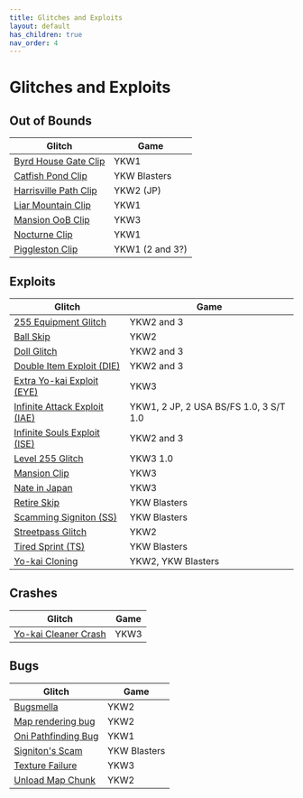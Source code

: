 ```yaml
---
title: Glitches and Exploits
layout: default
has_children: true
nav_order: 4
---
```


# Glitches and Exploits

## Out of Bounds

|Glitch|Game|
|------|----|
|[Byrd House Gate Clip](https://ykw-modding.github.io/yo-docs/glitches-and-exploits/byrd-house-gate-clip.html)|YKW1|
|[Catfish Pond Clip](https://ykw-modding.github.io/yo-docs/glitches-and-exploits/catfish-pond-clip.html)|YKW Blasters|
|[Harrisville Path Clip](https://ykw-modding.github.io/yo-docs/glitches-and-exploits/harrisville-path-clip.html)|YKW2 (JP)|
|[Liar Mountain Clip](https://ykw-modding.github.io/yo-docs/glitches-and-exploits/liar-mountain-clip.html)|YKW1|
|[Mansion OoB Clip](https://ykw-modding.github.io/yo-docs/glitches-and-exploits/mansion-oob-clip.html)|YKW3|
|[Nocturne Clip](https://ykw-modding.github.io/yo-docs/glitches-and-exploits/nocturne-clip.html)|YKW1|
|[Piggleston Clip](https://ykw-modding.github.io/yo-docs/glitches-and-exploits/piggleston-clip.html)|YKW1 (2 and 3?)|

## Exploits

|Glitch|Game|
|------|----|
|[255 Equipment Glitch](https://ykw-modding.github.io/yo-docs/glitches-and-exploits/255-equipment-glitch.html)|YKW2 and 3|
|[Ball Skip](https://ykw-modding.github.io/yo-docs/glitches-and-exploits/ball-skip.html)|YKW2|
|[Doll Glitch](https://ykw-modding.github.io/yo-docs/glitches-and-exploits/doll-glitch.html)|YKW2 and 3|
|[Double Item Exploit (DIE)](https://ykw-modding.github.io/yo-docs/glitches-and-exploits/die.html)|YKW2 and 3|
|[Extra Yo-kai Exploit (EYE)](https://ykw-modding.github.io/yo-docs/glitches-and-exploits/eye.html)|YKW3|
|[Infinite Attack Exploit (IAE)](https://ykw-modding.github.io/yo-docs/glitches-and-exploits/iae.html)|YKW1, 2 JP, 2 USA BS/FS 1.0, 3 S/T 1.0|
|[Infinite Souls Exploit (ISE)](https://ykw-modding.github.io/yo-docs/glitches-and-exploits/ise.html)|YKW2 and 3|
|[Level 255 Glitch](https://ykw-modding.github.io/yo-docs/glitches-and-exploits/level-255-glitch.html)|YKW3 1.0|
|[Mansion Clip](https://ykw-modding.github.io/yo-docs/glitches-and-exploits/mansion-clip.html)|YKW3|
|[Nate in Japan](https://ykw-modding.github.io/yo-docs/glitches-and-exploits/nate-in-japan.html)|YKW3|
|[Retire Skip](https://ykw-modding.github.io/yo-docs/glitches-and-exploits/retire-skip.html)|YKW Blasters|
|[Scamming Signiton (SS)](https://ykw-modding.github.io/yo-docs/glitches-and-exploits/scamming-signiton.html)|YKW Blasters|
|[Streetpass Glitch](https://ykw-modding.github.io/yo-docs/glitches-and-exploits/streetpass-glitch.html)|YKW2|
|[Tired Sprint (TS)](https://ykw-modding.github.io/yo-docs/glitches-and-exploits/tired-sprint.html)|YKW Blasters|
|[Yo-kai Cloning](https://ykw-modding.github.io/yo-docs/glitches-and-exploits/yo-kai-cloning.html)|YKW2, YKW Blasters|

## Crashes

|Glitch|Game|
|------|----|
|[Yo-kai Cleaner Crash](https://ykw-modding.github.io/yo-docs/glitches-and-exploits/yo-kai-cleaner-crash.html)|YKW3|

## Bugs

|Glitch|Game|
|------|----|
|[Bugsmella](https://ykw-modding.github.io/yo-docs/glitches-and-exploits/bugsmella.html)|YKW2|
|[Map rendering bug](https://ykw-modding.github.io/yo-docs/glitches-and-exploits/map-rendering-bug.html)|YKW2|
|[Oni Pathfinding Bug](https://ykw-modding.github.io/yo-docs/glitches-and-exploits/oni-pathfinding-bug.html)|YKW1|
|[Signiton's Scam](https://ykw-modding.github.io/yo-docs/glitches-and-exploits/signitons-scam.html)|YKW Blasters|
|[Texture Failure](https://ykw-modding.github.io/yo-docs/glitches-and-exploits/texture-failure.html)|YKW3|
|[Unload Map Chunk](https://ykw-modding.github.io/yo-docs/glitches-and-exploits/unload-map-chunk.html)|YKW2|

